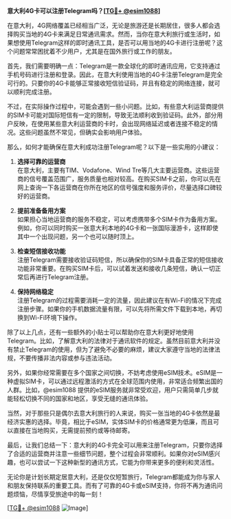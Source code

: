 **意大利4G卡可以注册Telegram吗？[[TG💪+ @esim1088](https://t.me/s/esim1088)]**

在意大利，4G网络覆盖已经相当广泛，无论是旅游还是长期居住，很多人都会选择购买当地的4G卡来满足日常通讯需求。然而，当你在意大利旅行或生活时，如果想使用Telegram这样的即时通讯工具，是否可以用当地的4G卡进行注册呢？这个问题常常困扰着不少用户，尤其是在国外旅行或工作的朋友。

首先，我们需要明确一点：Telegram是一款全球化的即时通讯应用，它支持通过手机号码进行注册和登录。因此，在意大利使用当地的4G卡注册Telegram是完全可行的。只要你的4G卡能够正常接收短信验证码，并且有稳定的网络连接，就可以顺利完成注册。

不过，在实际操作过程中，可能会遇到一些小问题。比如，有些意大利运营商提供的SIM卡可能对国际短信有一定的限制，导致无法顺利收到验证码。此外，部分用户反映，在使用某些意大利运营商的卡时，会出现网络延迟或者连接不稳定的情况。这些问题虽然不常见，但确实会影响用户体验。

那么，如何才能确保在意大利成功注册Telegram呢？以下是一些实用的小建议：

1. **选择可靠的运营商**  
   在意大利，主要有TIM、Vodafone、Wind Tre等几大主要运营商。这些运营商的信号覆盖范围广，服务质量也相对较高。在购买SIM卡之前，你可以先在网上查询一下各运营商在你所在地区的信号强度和服务评价，尽量选择口碑较好的运营商。

2. **提前准备备用方案**  
   如果担心当地运营商的服务不稳定，可以考虑携带多个SIM卡作为备用方案。例如，你可以同时购买一张意大利本地的4G卡和一张国际漫游卡，这样即使其中一个出现问题，另一个也可以随时顶上。

3. **检查短信接收功能**  
   注册Telegram需要接收验证码短信，所以确保你的SIM卡具备正常的短信接收功能非常重要。在购买SIM卡后，可以试着发送和接收几条短信，确认一切正常后再进行Telegram注册。

4. **保持网络稳定**  
   注册Telegram的过程需要消耗一定的流量，因此建议在有Wi-Fi的情况下完成注册步骤。如果你的手机数据流量有限，可以先将所需文件下载到本地，再切换到Wi-Fi环境下操作。

除了以上几点，还有一些额外的小贴士可以帮助你在意大利更好地使用Telegram。比如，了解意大利的法律对于通讯软件的规定。虽然目前意大利并没有禁止Telegram的使用，但为了避免不必要的麻烦，建议大家遵守当地的法律法规，不要传播非法内容或参与违法活动。

另外，如果你经常需要在多个国家之间切换，不妨考虑使用eSIM技术。eSIM是一种虚拟SIM卡，可以通过远程激活的方式在全球范围内使用，非常适合频繁出国的人群。比如，@esim1088 提供的eSIM服务就非常受欢迎，用户只需简单几步就能轻松切换不同的国家和地区，享受无缝的通讯体验。

当然，对于那些只是偶尔去意大利旅行的人来说，购买一张当地的4G卡依然是最经济实惠的选择。毕竟，相比于eSIM，实体SIM卡的价格通常更为低廉，而且可以直接在当地购买，无需提前预约或等待邮寄。

最后，让我们总结一下：意大利的4G卡完全可以用来注册Telegram，只要你选择了合适的运营商并注意一些细节问题，整个过程会非常顺利。如果你对eSIM感兴趣，也可以尝试一下这种新型的通讯方式，它能为你带来更多的便利和灵活性。

无论你是计划长期定居意大利，还是仅仅短暂旅行，Telegram都能成为你与家人和朋友保持联系的重要工具。而有了可靠的4G卡或eSIM支持，你将不再为通讯问题烦恼，尽情享受旅途中的每一刻！

[[TG💪+ @esim1088](https://t.me/s/esim1088) ![Image](https://i.postimg.cc/4NQfJmqS/Snipaste-2025-05-13-00-14-12.png)]